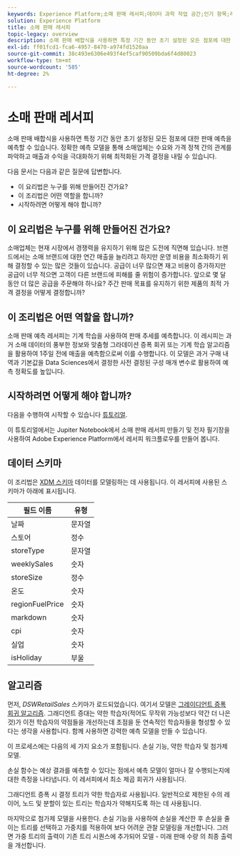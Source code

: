 ```yaml
---
keywords: Experience Platform;소매 판매 레서피;데이터 과학 작업 공간;인기 항목;레서피;사전 작성 레서피
solution: Experience Platform
title: 소매 판매 레서피
topic-legacy: overview
description: 소매 판매 배합식을 사용하면 특정 기간 동안 초기 설정된 모든 점포에 대한 판매 예측을 예측할 수 있습니다. 정확한 예측 모델을 통해 소매업체는 수요와 가격 정책 간의 관계를 파악하고 매출과 수익을 극대화하기 위해 최적화된 가격 결정을 내릴 수 있습니다.
exl-id: ff01fcd1-fca6-4957-8470-a974fd1520aa
source-git-commit: 38c493e6306e493f4ef5caf90509bda6f4d80023
workflow-type: tm+mt
source-wordcount: '585'
ht-degree: 2%

---
```


# 소매 판매 레서피

소매 판매 배합식을 사용하면 특정 기간 동안 초기 설정된 모든 점포에 대한 판매 예측을 예측할 수 있습니다. 정확한 예측 모델을 통해 소매업체는 수요와 가격 정책 간의 관계를 파악하고 매출과 수익을 극대화하기 위해 최적화된 가격 결정을 내릴 수 있습니다.

다음 문서는 다음과 같은 질문에 답변합니다.
* 이 요리법은 누구를 위해 만들어진 건가요?
* 이 조리법은 어떤 역할을 합니까?
* 시작하려면 어떻게 해야 합니까?

## 이 요리법은 누구를 위해 만들어진 건가요?

소매업체는 현재 시장에서 경쟁력을 유지하기 위해 많은 도전에 직면해 있습니다. 브랜드에서는 소매 브랜드에 대한 연간 매출을 늘리려고 하지만 운영 비용을 최소화하기 위해 결정할 수 있는 많은 것들이 있습니다. 공급이 너무 많으면 재고 비용이 증가하지만 공급이 너무 적으면 고객이 다른 브랜드에 피해를 줄 위험이 증가합니다. 앞으로 몇 달 동안 더 많은 공급을 주문해야 하나요? 주간 판매 목표를 유지하기 위한 제품의 최적 가격 결정을 어떻게 결정합니까?

## 이 조리법은 어떤 역할을 합니까?

소매 판매 예측 레서피는 기계 학습을 사용하여 판매 추세를 예측합니다. 이 레시피는 과거 소매 데이터의 풍부한 정보와 맞춤형 그라데이션 증폭 회귀 또는 기계 학습 알고리즘을 활용하여 1주일 전에 매출을 예측함으로써 이를 수행합니다. 이 모델은 과거 구매 내역과 기본값을 Data Sciences에서 결정한 사전 결정된 구성 매개 변수로 활용하여 예측 정확도를 높입니다.

## 시작하려면 어떻게 해야 합니까?

다음을 수행하여 시작할 수 있습니다 [튜토리얼](../jupyterlab/create-a-model.md).

이 튜토리얼에서는 Jupiter Notebook에서 소매 판매 레서피 만들기 및 전자 필기장을 사용하여 Adobe Experience Platform에서 레서피 워크플로우를 만들어 봅니다.

## 데이터 스키마

이 조리법은 [XDM 스키마](../../xdm/schema/field-dictionary.md) 데이터를 모델링하는 데 사용됩니다. 이 레서피에 사용된 스키마가 아래에 표시됩니다.

| 필드 이름 | 유형 |
| --- | --- |
| 날짜 | 문자열 |
| 스토어 | 정수 |
| storeType | 문자열 |
| weeklySales | 숫자 |
| storeSize | 정수 |
| 온도 | 숫자 |
| regionFuelPrice | 숫자 |
| markdown | 숫자 |
| cpi | 숫자 |
| 실업 | 숫자 |
| isHoliday | 부울 |


## 알고리즘

먼저, *DSWRetailSales* 스키마가 로드되었습니다. 여기서 모델은 [그레이디언트 증폭 회귀 알고리즘](https://scikit-learn.org/stable/modules/generated/sklearn.ensemble.GradientBoostingRegressor.html). 그래디언트 증대는 약한 학습자(적어도 무작위 가능성보다 약간 더 나은 것)가 이전 학습자의 약점들을 개선하는데 초점을 둔 연속적인 학습자들을 형성할 수 있다는 생각을 사용합니다. 함께 사용하면 강력한 예측 모델을 만들 수 있습니다.

이 프로세스에는 다음의 세 가지 요소가 포함됩니다. 손실 기능, 약한 학습자 및 첨가제 모델.

손실 함수는 예상 결과를 예측할 수 있다는 점에서 예측 모델이 얼마나 잘 수행되는지에 대한 측정을 나타냅니다. 이 레서피에서 최소 제곱 회귀가 사용됩니다.

그래디언트 증폭 시 결정 트리가 약한 학습자로 사용됩니다. 일반적으로 제한된 수의 레이어, 노드 및 분할이 있는 트리는 학습자가 약해지도록 하는 데 사용됩니다.

마지막으로 첨가제 모델을 사용한다. 손실 기능을 사용하여 손실을 계산한 후 손실을 줄이는 트리를 선택하고 가중치를 적용하여 보다 어려운 관찰 모델링을 개선합니다. 그러면 가중 트리의 출력이 기존 트리 시퀀스에 추가되어 모델 - 미래 판매 수량 의 최종 출력을 개선합니다.
